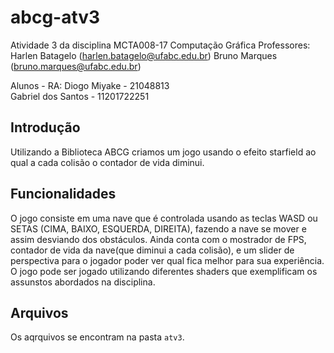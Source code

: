 # abcg-atv3
Atividade 3 da disciplina MCTA008-17 Computação Gráfica
Professores:  
Harlen Batagelo (harlen.batagelo@ufabc.edu.br)
Bruno Marques (bruno.marques@ufabc.edu.br)

Alunos - RA: 
Diogo Miyake - 21048813  
Gabriel dos Santos - 11201722251  
## Introdução
Utilizando a Biblioteca ABCG criamos um jogo usando o efeito starfield ao qual a cada colisão o contador de vida diminui.

## Funcionalidades
O jogo consiste em uma nave que é controlada usando as teclas WASD ou SETAS (CIMA, BAIXO, ESQUERDA, DIREITA), fazendo a nave se mover e assim desviando dos obstáculos. 
Ainda conta com o mostrador de FPS, contador de vida da nave(que diminui a cada colisão), e um slider de perspectiva para o jogador poder ver qual fica melhor para sua experiência.
O jogo pode ser jogado utilizando diferentes shaders que exemplificam os assunstos abordados na disciplina.
## Arquivos 
Os aqrquivos se encontram na pasta `atv3`. 
